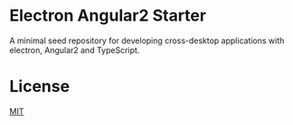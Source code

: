 # Electron Angular2 Starter

A minimal seed repository for developing cross-desktop applications with electron, Angular2 and TypeScript.

# License
 [MIT](/LICENSE)

